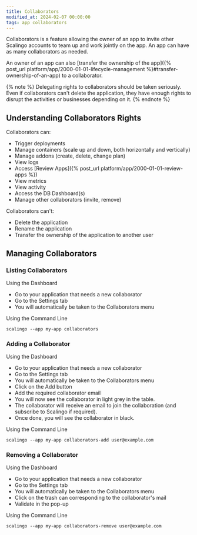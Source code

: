 ```yaml
---
title: Collaborators
modified_at: 2024-02-07 00:00:00
tags: app collaborators
---
```


Collaborators is a feature allowing the owner of an app to invite other Scalingo accounts to team up and work jointly on the app. An app can have as many collaborators as needed.

An owner of an app can also [transfer the ownership of the app]({% post_url platform/app/2000-01-01-lifecycle-management %}#transfer-ownership-of-an-app) to a collaborator.

{% note %}
Delegating rights to collaborators should be taken seriously. Even if collaborators can't delete the application, they have enough rights to disrupt the activities or businesses depending on it.
{% endnote %}

## Understanding Collaborators Rights

Collaborators can:

- Trigger deployments
- Manage containers (scale up and down, both horizontally and vertically)
- Manage addons (create, delete, change plan)
- View logs
- Access [Review Apps]({% post_url platform/app/2000-01-01-review-apps %})
- View metrics
- View activity
- Access the DB Dashboard(s)
- Manage other collaborators (invite, remove)

Collaborators can't:

- Delete the application
- Rename the application
- Transfer the ownership of the application to another user

## Managing Collaborators

### Listing Collaborators

Using the Dashboard

- Go to your application that needs a new collaborator
- Go to the Settings tab
- You will automatically be taken to the Collaborators menu

Using the Command Line

```shell
scalingo --app my-app collaborators
```

### Adding a Collaborator

Using the Dashboard

- Go to your application that needs a new collaborator
- Go to the Settings tab
- You will automatically be taken to the Collaborators menu
- Click on the Add button
- Add the required collaborator email
- You will now see the collaborator in light grey in the table.
- The collaborator will receive an email to join the collaboration (and subscribe to Scalingo if required).
- Once done, you will see the collaborator in black.

Using the Command Line

```shell
scalingo --app my-app collaborators-add user@example.com
```

### Removing a Collaborator

Using the Dashboard

- Go to your application that needs a new collaborator
- Go to the Settings tab
- You will automatically be taken to the Collaborators menu
- Click on the trash can corresponding to the collaborator's mail
- Validate in the pop-up

Using the Command Line

```shell
scalingo --app my-app collaborators-remove user@example.com
```
